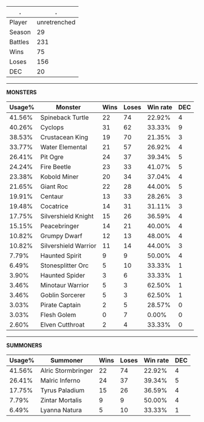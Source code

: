 .|.
|-|-
Player|unretrenched
Season|29
Battles|231
Wins|75
Loses|156
DEC|20

---
**MONSTERS**

Usage%|Monster|Wins|Loses|Win rate|DEC|
-|-|-|-|-|-|
41.56%|Spineback Turtle|22|74|22.92%|4|
40.26%|Cyclops|31|62|33.33%|9|
38.53%|Crustacean King|19|70|21.35%|3|
33.77%|Water Elemental|21|57|26.92%|4|
26.41%|Pit Ogre|24|37|39.34%|5|
24.24%|Fire Beetle|23|33|41.07%|5|
23.38%|Kobold Miner|20|34|37.04%|4|
21.65%|Giant Roc|22|28|44.00%|5|
19.91%|Centaur|13|33|28.26%|3|
19.48%|Cocatrice|14|31|31.11%|3|
17.75%|Silvershield Knight|15|26|36.59%|4|
15.15%|Peacebringer|14|21|40.00%|4|
10.82%|Grumpy Dwarf|12|13|48.00%|4|
10.82%|Silvershield Warrior|11|14|44.00%|3|
7.79%|Haunted Spirit|9|9|50.00%|4|
6.49%|Stonesplitter Orc|5|10|33.33%|1|
3.90%|Haunted Spider|3|6|33.33%|1|
3.46%|Minotaur Warrior|5|3|62.50%|1|
3.46%|Goblin Sorcerer|5|3|62.50%|1|
3.03%|Pirate Captain|2|5|28.57%|0|
3.03%|Flesh Golem|0|7|0.00%|0|
2.60%|Elven Cutthroat|2|4|33.33%|0|

---
**SUMMONERS**

Usage%|Summoner|Wins|Loses|Win rate|DEC|
-|-|-|-|-|-|
41.56%|Alric Stormbringer|22|74|22.92%|4|
26.41%|Malric Inferno|24|37|39.34%|5|
17.75%|Tyrus Paladium|15|26|36.59%|4|
7.79%|Zintar Mortalis|9|9|50.00%|4|
6.49%|Lyanna Natura|5|10|33.33%|1|
